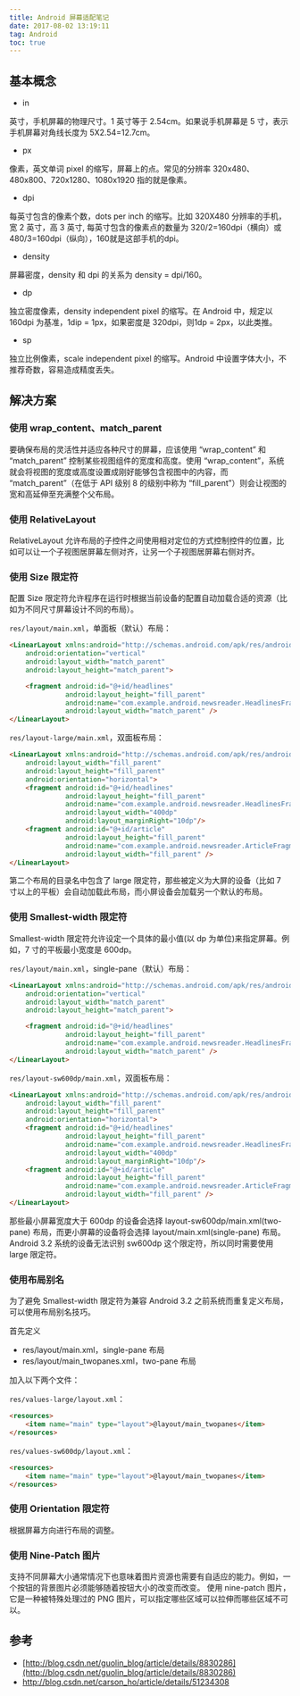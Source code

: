 ```yaml
---
title: Android 屏幕适配笔记
date: 2017-08-02 13:19:11
tag: Android
toc: true
---
```


## 基本概念

- in

英寸，手机屏幕的物理尺寸。1 英寸等于 2.54cm。如果说手机屏幕是 5 寸，表示手机屏幕对角线长度为 5X2.54=12.7cm。

- px

像素，英文单词 pixel 的缩写，屏幕上的点。常见的分辨率 320x480、480x800、720x1280、1080x1920 指的就是像素。

- dpi

每英寸包含的像素个数，dots per inch 的缩写。比如 320X480 分辨率的手机，宽 2 英寸，高 3 英寸, 每英寸包含的像素点的数量为 320/2=160dpi（横向）或480/3=160dpi（纵向），160就是这部手机的dpi。

- density

屏幕密度，density 和 dpi 的关系为 density = dpi/160。

- dp

独立密度像素，density independent pixel 的缩写。在 Android 中，规定以 160dpi 为基准，1dip = 1px，如果密度是 320dpi，则1dp = 2px，以此类推。

- sp

独立比例像素，scale independent pixel 的缩写。Android 中设置字体大小，不推荐奇数，容易造成精度丢失。

## 解决方案

### 使用 wrap_content、match_parent

要确保布局的灵活性并适应各种尺寸的屏幕，应该使用 “wrap_content” 和 “match_parent” 控制某些视图组件的宽度和高度。使用 “wrap_content”，系统就会将视图的宽度或高度设置成刚好能够包含视图中的内容，而 “match_parent”（在低于 API 级别 8 的级别中称为 “fill_parent”）则会让视图的宽和高延伸至充满整个父布局。

### 使用 RelativeLayout

RelativeLayout 允许布局的子控件之间使用相对定位的方式控制控件的位置，比如可以让一个子视图居屏幕左侧对齐，让另一个子视图居屏幕右侧对齐。

### 使用 Size 限定符

配置 Size 限定符允许程序在运行时根据当前设备的配置自动加载合适的资源（比如为不同尺寸屏幕设计不同的布局）。

`res/layout/main.xml`，单面板（默认）布局：

```html
<LinearLayout xmlns:android="http://schemas.android.com/apk/res/android"
    android:orientation="vertical"
    android:layout_width="match_parent"
    android:layout_height="match_parent">

    <fragment android:id="@+id/headlines"
              android:layout_height="fill_parent"
              android:name="com.example.android.newsreader.HeadlinesFragment"
              android:layout_width="match_parent" />
</LinearLayout>
```

`res/layout-large/main.xml`，双面板布局：

```html
<LinearLayout xmlns:android="http://schemas.android.com/apk/res/android"
    android:layout_width="fill_parent"
    android:layout_height="fill_parent"
    android:orientation="horizontal">
    <fragment android:id="@+id/headlines"
              android:layout_height="fill_parent"
              android:name="com.example.android.newsreader.HeadlinesFragment"
              android:layout_width="400dp"
              android:layout_marginRight="10dp"/>
    <fragment android:id="@+id/article"
              android:layout_height="fill_parent"
              android:name="com.example.android.newsreader.ArticleFragment"
              android:layout_width="fill_parent" />
</LinearLayout>
```

第二个布局的目录名中包含了 large 限定符，那些被定义为大屏的设备（比如 7 寸以上的平板）会自动加载此布局，而小屏设备会加载另一个默认的布局。

### 使用 Smallest-width 限定符

Smallest-width 限定符允许设定一个具体的最小值(以 dp 为单位)来指定屏幕。例如，7 寸的平板最小宽度是 600dp。

`res/layout/main.xml`，single-pane（默认）布局：

```html
<LinearLayout xmlns:android="http://schemas.android.com/apk/res/android"
    android:orientation="vertical"
    android:layout_width="match_parent"
    android:layout_height="match_parent">

    <fragment android:id="@+id/headlines"
              android:layout_height="fill_parent"
              android:name="com.example.android.newsreader.HeadlinesFragment"
              android:layout_width="match_parent" />
</LinearLayout>
```

`res/layout-sw600dp/main.xml`，双面板布局：

```html
<LinearLayout xmlns:android="http://schemas.android.com/apk/res/android"
    android:layout_width="fill_parent"
    android:layout_height="fill_parent"
    android:orientation="horizontal">
    <fragment android:id="@+id/headlines"
              android:layout_height="fill_parent"
              android:name="com.example.android.newsreader.HeadlinesFragment"
              android:layout_width="400dp"
              android:layout_marginRight="10dp"/>
    <fragment android:id="@+id/article"
              android:layout_height="fill_parent"
              android:name="com.example.android.newsreader.ArticleFragment"
              android:layout_width="fill_parent" />
</LinearLayout>
```

那些最小屏幕宽度大于 600dp 的设备会选择 layout-sw600dp/main.xml(two-pane) 布局，而更小屏幕的设备将会选择 layout/main.xml(single-pane) 布局。Android 3.2 系统的设备无法识别 sw600dp 这个限定符，所以同时需要使用 large 限定符。

### 使用布局别名

为了避免 Smallest-width 限定符为兼容 Android 3.2 之前系统而重复定义布局，可以使用布局别名技巧。

首先定义

- res/layout/main.xml，single-pane 布局
- res/layout/main_twopanes.xml，two-pane 布局

加入以下两个文件：

`res/values-large/layout.xml`：

```html
<resources>  
	<item name="main" type="layout">@layout/main_twopanes</item>  
</resources> 
```

`res/values-sw600dp/layout.xml`：

```html
<resources>
    <item name="main" type="layout">@layout/main_twopanes</item>
</resources>
```

### 使用 Orientation 限定符

根据屏幕方向进行布局的调整。

### 使用 Nine-Patch 图片

支持不同屏幕大小通常情况下也意味着图片资源也需要有自适应的能力。例如，一个按钮的背景图片必须能够随着按钮大小的改变而改变。
使用 nine-patch 图片，它是一种被特殊处理过的 PNG 图片，可以指定哪些区域可以拉伸而哪些区域不可以。

## 参考

- [http://blog.csdn.net/guolin_blog/article/details/8830286](http://blog.csdn.net/guolin_blog/article/details/8830286)
- http://blog.csdn.net/carson_ho/article/details/51234308

